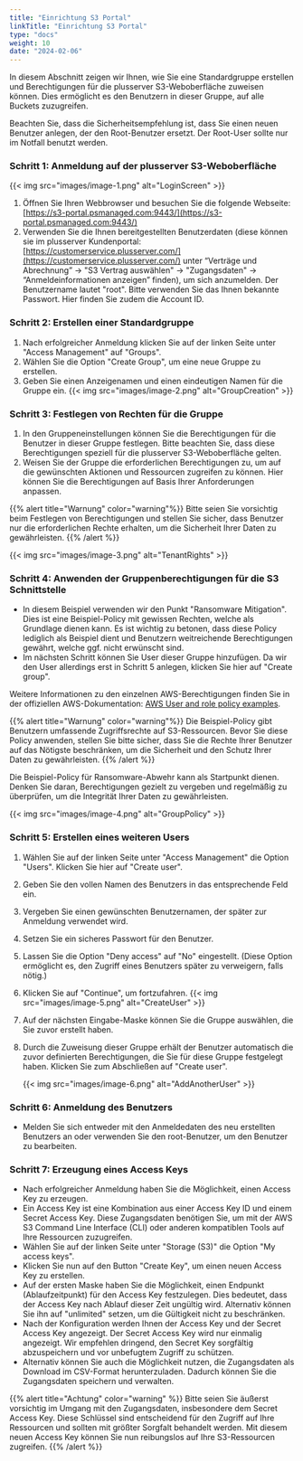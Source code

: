 ```yaml
---
title: "Einrichtung S3 Portal"
linkTitle: "Einrichtung S3 Portal"
type: "docs"
weight: 10
date: "2024-02-06"
---
```


In diesem Abschnitt zeigen wir Ihnen, wie Sie eine Standardgruppe erstellen und Berechtigungen für die plusserver S3-Weboberfläche zuweisen können. Dies ermöglicht es den Benutzern in dieser Gruppe, auf alle Buckets zuzugreifen.

Beachten Sie, dass die Sicherheitsempfehlung ist, dass Sie einen neuen Benutzer anlegen, der den Root-Benutzer ersetzt. Der Root-User sollte nur im Notfall benutzt werden.

### Schritt 1: Anmeldung auf der plusserver S3-Weboberfläche

{{< img src="images/image-1.png" alt="LoginScreen" >}}

1. Öffnen Sie Ihren Webbrowser und besuchen Sie die folgende Webseite: [https://s3-portal.psmanaged.com:9443/](https://s3-portal.psmanaged.com:9443/)
2. Verwenden Sie die Ihnen bereitgestellten Benutzerdaten (diese können sie im plusserver Kundenportal: [https://customerservice.plusserver.com/](https://customerservice.plusserver.com/) unter “Verträge und Abrechnung” → "S3 Vertrag auswählen" → "Zugangsdaten" → “Anmeldeinformationen anzeigen” finden), um sich anzumelden. Der Benutzername lautet "root". Bitte verwenden Sie das Ihnen bekannte Passwort. Hier finden Sie zudem die Account ID.

### Schritt 2: Erstellen einer Standardgruppe

1. Nach erfolgreicher Anmeldung klicken Sie auf der linken Seite unter "Access Management" auf "Groups".
2. Wählen Sie die Option "Create Group", um eine neue Gruppe zu erstellen.
3. Geben Sie einen Anzeigenamen und einen eindeutigen Namen für die Gruppe ein.
   {{< img src="images/image-2.png" alt="GroupCreation" >}}

### Schritt 3: Festlegen von Rechten für die Gruppe

1. In den Gruppeneinstellungen können Sie die Berechtigungen für die Benutzer in dieser Gruppe festlegen. Bitte beachten Sie, dass diese Berechtigungen speziell für die plusserver S3-Weboberfläche gelten.
2. Weisen Sie der Gruppe die erforderlichen Berechtigungen zu, um auf die gewünschten Aktionen und Ressourcen zugreifen zu können. Hier können Sie die Berechtigungen auf Basis Ihrer Anforderungen anpassen.

{{% alert title="Warnung" color="warning"%}}
Bitte seien Sie vorsichtig beim Festlegen von Berechtigungen und stellen Sie sicher, dass Benutzer nur die erforderlichen Rechte erhalten, um die Sicherheit Ihrer Daten zu gewährleisten.
{{% /alert %}}

{{< img src="images/image-3.png" alt="TenantRights" >}}

### Schritt 4: Anwenden der Gruppenberechtigungen für die S3 Schnittstelle

- In diesem Beispiel verwenden wir den Punkt "Ransomware Mitigation". Dies ist eine Beispiel-Policy mit gewissen Rechten, welche als Grundlage dienen kann. Es ist wichtig zu betonen, dass diese Policy lediglich als Beispiel dient und Benutzern weitreichende Berechtigungen gewährt, welche ggf. nicht erwünscht sind.
- Im nächsten Schritt können Sie User dieser Gruppe hinzufügen. Da wir den User allerdings erst in Schritt 5 anlegen, klicken Sie hier auf "Create group".

Weitere Informationen zu den einzelnen AWS-Berechtigungen finden Sie in der offiziellen AWS-Dokumentation: [AWS User and role policy examples](https://docs.aws.amazon.com/IAM/latest/UserGuide/access_policies_examples.html).

{{% alert title="Warnung" color="warning"%}}
Die Beispiel-Policy gibt Benutzern umfassende Zugriffsrechte auf S3-Ressourcen. Bevor Sie diese Policy anwenden, stellen Sie bitte sicher, dass Sie die Rechte Ihrer Benutzer auf das Nötigste beschränken, um die Sicherheit und den Schutz Ihrer Daten zu gewährleisten.
{{% /alert %}}

Die Beispiel-Policy für Ransomware-Abwehr kann als Startpunkt dienen. Denken Sie daran, Berechtigungen gezielt zu vergeben und regelmäßig zu überprüfen, um die Integrität Ihrer Daten zu gewährleisten.

{{< img src="images/image-4.png" alt="GroupPolicy" >}}

### Schritt 5: Erstellen eines weiteren Users

1. Wählen Sie auf der linken Seite unter "Access Management" die Option "Users". Klicken Sie hier auf "Create user".
2. Geben Sie den vollen Namen des Benutzers in das entsprechende Feld ein.
3. Vergeben Sie einen gewünschten Benutzernamen, der später zur Anmeldung verwendet wird.
4. Setzen Sie ein sicheres Passwort für den Benutzer.
5. Lassen Sie die Option "Deny access" auf "No" eingestellt. (Diese Option ermöglicht es, den Zugriff eines Benutzers später zu verweigern, falls nötig.)
6. Klicken Sie auf "Continue", um fortzufahren.
   {{< img src="images/image-5.png" alt="CreateUser" >}}
7. Auf der nächsten Eingabe-Maske können Sie die Gruppe auswählen, die Sie zuvor erstellt haben.
8. Durch die Zuweisung dieser Gruppe erhält der Benutzer automatisch die zuvor definierten Berechtigungen, die Sie für diese Gruppe festgelegt haben. Klicken Sie zum Abschließen auf "Create user".

    {{< img src="images/image-6.png" alt="AddAnotherUser" >}}

### Schritt 6: Anmeldung des Benutzers

- Melden Sie sich entweder mit den Anmeldedaten des neu erstellten Benutzers an oder verwenden Sie den root-Benutzer, um den Benutzer zu bearbeiten.

### Schritt 7: Erzeugung eines Access Keys

- Nach erfolgreicher Anmeldung haben Sie die Möglichkeit, einen Access Key zu erzeugen.
- Ein Access Key ist eine Kombination aus einer Access Key ID und einem Secret Access Key. Diese Zugangsdaten benötigen Sie, um mit der AWS S3 Command Line Interface (CLI) oder anderen kompatiblen Tools auf Ihre Ressourcen zuzugreifen.
- Wählen Sie auf der linken Seite unter "Storage (S3)" die Option "My access keys".
- Klicken Sie nun auf den Button "Create Key", um einen neuen Access Key zu erstellen.
- Auf der ersten Maske haben Sie die Möglichkeit, einen Endpunkt (Ablaufzeitpunkt) für den Access Key festzulegen. Dies bedeutet, dass der Access Key nach Ablauf dieser Zeit ungültig wird. Alternativ können Sie ihn auf "unlimited" setzen, um die Gültigkeit nicht zu beschränken.
- Nach der Konfiguration werden Ihnen der Access Key und der Secret Access Key angezeigt. Der Secret Access Key wird nur einmalig angezeigt. Wir empfehlen dringend, den Secret Key sorgfältig abzuspeichern und vor unbefugtem Zugriff zu schützen.
- Alternativ können Sie auch die Möglichkeit nutzen, die Zugangsdaten als Download im CSV-Format herunterzuladen. Dadurch können Sie die Zugangsdaten speichern und verwalten.

{{% alert title="Achtung" color="warning" %}}
Bitte seien Sie äußerst vorsichtig im Umgang mit den Zugangsdaten, insbesondere dem Secret Access Key. Diese Schlüssel sind entscheidend für den Zugriff auf Ihre Ressourcen und sollten mit größter Sorgfalt behandelt werden. Mit diesem neuen Access Key können Sie nun reibungslos auf Ihre S3-Ressourcen zugreifen.
{{% /alert %}}
